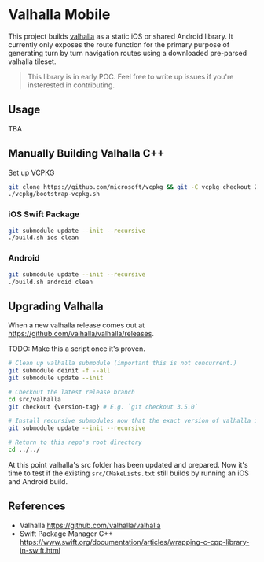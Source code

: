 # Valhalla Mobile

This project builds [valhalla](https://github.com/valhalla/valhalla) as a static iOS or shared Android library. It currently only exposes the route function for the primary purpose of generating turn by turn navigation routes using a downloaded pre-parsed valhalla tileset.

> This library is in early POC. Feel free to write up issues if you're insterested in contributing.

## Usage

TBA

## Manually Building Valhalla C++

Set up VCPKG

```sh
git clone https://github.com/microsoft/vcpkg && git -C vcpkg checkout 2024.09.23
./vcpkg/bootstrap-vcpkg.sh
```

### iOS Swift Package

```sh
git submodule update --init --recursive
./build.sh ios clean
```

### Android

```sh
git submodule update --init --recursive
./build.sh android clean
```

## Upgrading Valhalla

When a new valhalla release comes out at <https://github.com/valhalla/valhalla/releases>.

TODO: Make this a script once it's proven.

```sh
# Clean up valhalla submodule (important this is not concurrent.)
git submodule deinit -f --all
git submodule update --init

# Checkout the latest release branch
cd src/valhalla
git checkout {version-tag} # E.g. `git checkout 3.5.0`

# Install recursive submodules now that the exact version of valhalla is selected.
git submodule update --init --recursive

# Return to this repo's root directory
cd ../../
```

At this point valhalla's src folder has been updated and prepared. Now it's time to test if the existing `src/CMakeLists.txt` still builds by running
an iOS and Android build.

## References

- Valhalla <https://github.com/valhalla/valhalla>
- Swift Package Manager C++ <https://www.swift.org/documentation/articles/wrapping-c-cpp-library-in-swift.html>
